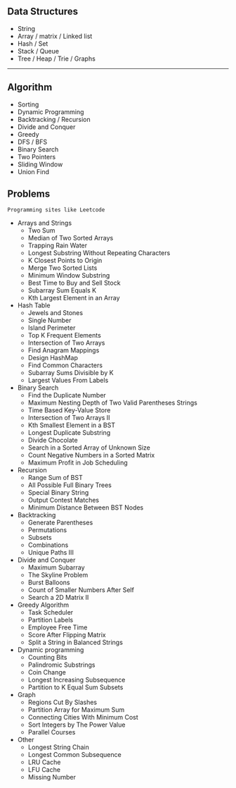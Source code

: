 ## Data Structures
- String
- Array / matrix / Linked list
- Hash / Set
- Stack / Queue
- Tree / Heap / Trie / Graphs

---
## Algorithm
- Sorting
- Dynamic Programming
- Backtracking / Recursion
- Divide and Conquer
- Greedy
- DFS / BFS
- Binary Search
- Two Pointers
- Sliding Window
- Union Find

## Problems 
```
Programming sites like Leetcode
```
- Arrays and Strings
    + Two Sum
    + Median of Two Sorted Arrays 
    + Trapping Rain Water
    + Longest Substring Without Repeating Characters
    + K Closest Points to Origin
    + Merge Two Sorted Lists
    + Minimum Window Substring
    + Best Time to Buy and Sell Stock
    + Subarray Sum Equals K
    + Kth Largest Element in an Array
- Hash Table
    + Jewels and Stones
    + Single Number
    + Island Perimeter
    + Top K Frequent Elements
    + Intersection of Two Arrays 
    + Find Anagram Mappings
    + Design HashMap
    + Find Common Characters 
    + Subarray Sums Divisible by K
    + Largest Values From Labels
- Binary Search
    + Find the Duplicate Number
    + Maximum Nesting Depth of Two Valid Parentheses Strings 
    + Time Based Key-Value Store
    + Intersection of Two Arrays II
    + Kth Smallest Element in a BST
    + Longest Duplicate Substring 
    + Divide Chocolate
    + Search in a Sorted Array of Unknown Size
    + Count Negative Numbers in a Sorted Matrix
    + Maximum Profit in Job Scheduling
- Recursion
    + Range Sum of BST
    + All Possible Full Binary Trees
    + Special Binary String
    + Output Contest Matches 
    + Minimum Distance Between BST Nodes
- Backtracking
    + Generate Parentheses 
    + Permutations
    + Subsets
    + Combinations
    + Unique Paths III
- Divide and Conquer
    + Maximum Subarray 
    + The Skyline Problem 
    + Burst Balloons 
    + Count of Smaller Numbers After Self
    + Search a 2D Matrix II
- Greedy Algorithm
    + Task Scheduler 
    + Partition Labels
    + Employee Free Time 
    + Score After Flipping Matrix
    + Split a String in Balanced Strings
- Dynamic programming 
    + Counting Bits
    + Palindromic Substrings 
    + Coin Change
    + Longest Increasing Subsequence
    + Partition to K Equal Sum Subsets
- Graph
    + Regions Cut By Slashes
    + Partition Array for Maximum Sum
    + Connecting Cities With Minimum Cost
    + Sort Integers by The Power Value
    + Parallel Courses
- Other
    + Longest String Chain
    + Longest Common Subsequence
    + LRU Cache
    + LFU Cache 
    + Missing Number
